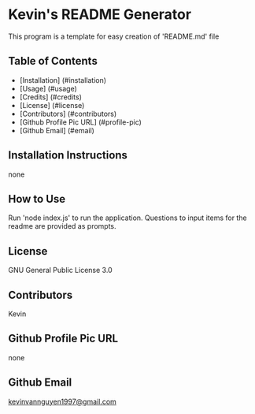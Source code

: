 # Kevin's README Generator

This program is a template for easy creation of 'README.md' file

## Table of Contents
* [Installation] (#installation)
* [Usage] (#usage)
* [Credits] (#credits)
* [License] (#license)
* [Contributors] (#contributors)
* [Github Profile Pic URL] (#profile-pic)
* [Github Email] (#email)

## Installation Instructions

none

## How to Use

Run 'node index.js' to run the application. Questions to input items for the readme are provided as prompts.

## License

GNU General Public License 3.0

## Contributors

Kevin

## Github Profile Pic URL

none

## Github Email

kevinvannguyen1997@gmail.com
